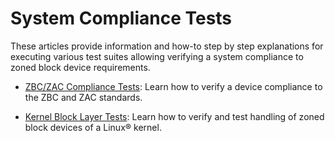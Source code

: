 # System Compliance Tests

These articles provide information and how-to step by step explanations for
executing various test suites allowing verifying a system compliance to zoned
block device requirements.

* [ZBC/ZAC Compliance Tests](zbc-tests.md): Learn how to verify a device
  compliance to the ZBC and ZAC standards.

* [Kernel Block Layer Tests](blktests.md): Learn how to verify and test handling
  of zoned block devices of a Linux&reg; kernel.

